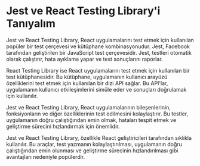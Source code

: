 # Jest ve React Testing Library'i Tanıyalım

Jest ve React Testing Library, React uygulamalarını test etmek için kullanılan popüler bir test çerçevesi ve kütüphane kombinasyonudur. Jest, Facebook tarafından geliştirilen bir JavaScript test çerçevesidir. Jest, testleri otomatik olarak çalıştırır, hata ayıklama yapar ve test sonuçlarını raporlar.

React Testing Library ise React uygulamalarını test etmek için kullanılan bir test kütüphanesidir. Bu kütüphane, uygulamanın kullanıcı arayüzü özelliklerini test etmek için kullanılan bir dizi API sağlar. Bu API'lar, uygulamanın kullanıcı etkileşimlerini simüle eder ve sonuçları doğrulamak için kullanılır.

Jest ve React Testing Library, React uygulamalarının bileşenlerinin, fonksiyonların ve diğer özelliklerinin test edilmesini kolaylaştırır. Bu testler, uygulamanın doğru çalıştığından emin olmak, hataları tespit etmek ve geliştirme sürecini hızlandırmak için önemlidir.

Jest ve React Testing Library, özellikle React geliştiricileri tarafından sıklıkla kullanılır. Bu araçlar, test yazmanın kolaylaştırılması, uygulamanın doğru çalıştığından emin olunması ve geliştirme sürecinin hızlandırılması gibi avantajları nedeniyle popülerdir.
